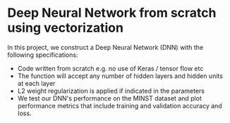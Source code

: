 # Deep Neural Network from scratch using vectorization

In this project, we construct a Deep Neural Network (DNN) with the following specifications: 

- Code written from scratch e.g. no use of Keras / tensor flow etc
- The function will accept any number of hidden layers and hidden units at each layer
- L2 weight regularization is applied if indicated in the parameters
- We test our DNN's performance on the MINST dataset and plot performance metrics that include training and validation accuracy and loss. 
